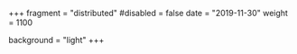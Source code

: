+++
fragment = "distributed"
#disabled = false
date = "2019-11-30"
weight = 1100

background = "light"
+++
